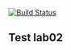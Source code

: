 [![Build Status](https://travis-ci.org/unremedy/lab04.svg?branch=main)](https://travis-ci.org/unremedy/lab04)
## Test lab02
